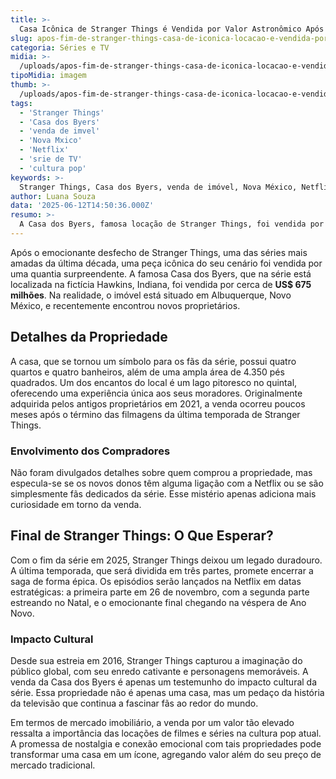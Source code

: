```yaml
---
title: >-
  Casa Icônica de Stranger Things é Vendida por Valor Astronômico Após Fim da Série
slug: apos-fim-de-stranger-things-casa-de-iconica-locacao-e-vendida-por-valor-milionario
categoria: Séries e TV
midia: >-
  /uploads/apos-fim-de-stranger-things-casa-de-iconica-locacao-e-vendida-por-valor-milionario-thumb.webp
tipoMidia: imagem
thumb: >-
  /uploads/apos-fim-de-stranger-things-casa-de-iconica-locacao-e-vendida-por-valor-milionario-thumb.webp
tags:
  - 'Stranger Things'
  - 'Casa dos Byers'
  - 'venda de imvel'
  - 'Nova Mxico'
  - 'Netflix'
  - 'srie de TV'
  - 'cultura pop'
keywords: >-
  Stranger Things, Casa dos Byers, venda de imóvel, Nova México, Netflix, série de TV, cultura pop
author: Luana Souza
data: '2025-06-12T14:50:36.000Z'
resumo: >-
  A Casa dos Byers, famosa locação de Stranger Things, foi vendida por um valor impressionante no Novo México, após o encerramento da série. A propriedade, que desempenhou um papel central na narrativa, agora tem novos donos.
---
```


Após o emocionante desfecho de Stranger Things, uma das séries mais amadas da última década, uma peça icônica do seu cenário foi vendida por uma quantia surpreendente. A famosa Casa dos Byers, que na série está localizada na fictícia Hawkins, Indiana, foi vendida por cerca de **US$ 675 milhões**. Na realidade, o imóvel está situado em Albuquerque, Novo México, e recentemente encontrou novos proprietários.

## Detalhes da Propriedade

A casa, que se tornou um símbolo para os fãs da série, possui quatro quartos e quatro banheiros, além de uma ampla área de 4.350 pés quadrados. Um dos encantos do local é um lago pitoresco no quintal, oferecendo uma experiência única aos seus moradores. Originalmente adquirida pelos antigos proprietários em 2021, a venda ocorreu poucos meses após o término das filmagens da última temporada de Stranger Things.

### Envolvimento dos Compradores

Não foram divulgados detalhes sobre quem comprou a propriedade, mas especula-se se os novos donos têm alguma ligação com a Netflix ou se são simplesmente fãs dedicados da série. Esse mistério apenas adiciona mais curiosidade em torno da venda.

## Final de Stranger Things: O Que Esperar?

Com o fim da série em 2025, Stranger Things deixou um legado duradouro. A última temporada, que será dividida em três partes, promete encerrar a saga de forma épica. Os episódios serão lançados na Netflix em datas estratégicas: a primeira parte em 26 de novembro, com a segunda parte estreando no Natal, e o emocionante final chegando na véspera de Ano Novo.

### Impacto Cultural

Desde sua estreia em 2016, Stranger Things capturou a imaginação do público global, com seu enredo cativante e personagens memoráveis. A venda da Casa dos Byers é apenas um testemunho do impacto cultural da série. Essa propriedade não é apenas uma casa, mas um pedaço da história da televisão que continua a fascinar fãs ao redor do mundo.

Em termos de mercado imobiliário, a venda por um valor tão elevado ressalta a importância das locações de filmes e séries na cultura pop atual. A promessa de nostalgia e conexão emocional com tais propriedades pode transformar uma casa em um ícone, agregando valor além do seu preço de mercado tradicional.
